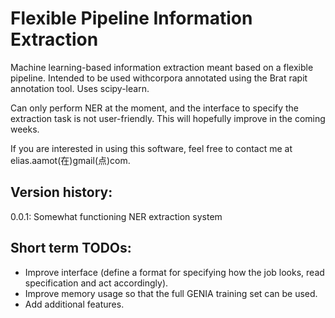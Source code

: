 # Flexible Pipeline Information Extraction

Machine learning-based information extraction meant based on a flexible pipeline. Intended to be used withcorpora annotated using the Brat rapit annotation tool. Uses scipy-learn.

Can only perform NER at the moment, and the interface to specify the extraction task is not user-friendly. This will hopefully improve in the coming weeks.  

If you are interested in using this software, feel free to contact me at elias.aamot(在)gmail(点)com.

## Version history:

0.0.1: Somewhat functioning NER extraction system

## Short term TODOs:

* Improve interface (define a format for specifying how the job looks, read specification and act accordingly).
* Improve memory usage so that the full GENIA training set can be used.
* Add additional features.
